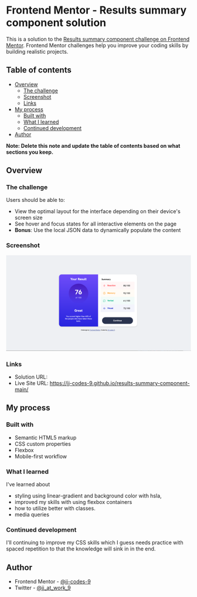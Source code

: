 # Frontend Mentor - Results summary component solution

This is a solution to the [Results summary component challenge on Frontend Mentor](https://www.frontendmentor.io/challenges/results-summary-component-CE_K6s0maV). Frontend Mentor challenges help you improve your coding skills by building realistic projects. 

## Table of contents

- [Overview](#overview)
  - [The challenge](#the-challenge)
  - [Screenshot](#screenshot)
  - [Links](#links)
- [My process](#my-process)
  - [Built with](#built-with)
  - [What I learned](#what-i-learned)
  - [Continued development](#continued-development)
- [Author](#author)

**Note: Delete this note and update the table of contents based on what sections you keep.**

## Overview

### The challenge

Users should be able to:

- View the optimal layout for the interface depending on their device's screen size
- See hover and focus states for all interactive elements on the page
- **Bonus**: Use the local JSON data to dynamically populate the content

### Screenshot

![](/design/my-solution.png)


### Links

- Solution URL: 
- Live Site URL: https://jj-codes-9.github.io/results-summary-component-main/

## My process

### Built with

- Semantic HTML5 markup
- CSS custom properties
- Flexbox
- Mobile-first workflow


### What I learned

I've learned about 
- styling using linear-gradient and background color with hsla,
- improved my skills with using flexbox containers
- how to utilize better with classes.
- media queries

### Continued development

I'll continuing to improve my CSS skills which I guess needs practice with spaced repetition to that the knowledge will sink in in the end.


## Author

- Frontend Mentor - [@jj-codes-9](https://www.frontendmentor.io/profile/JJ-codes-9)
- Twitter - [@jj_at_work_9](https://www.twitter.com/jj_at_work_9)
